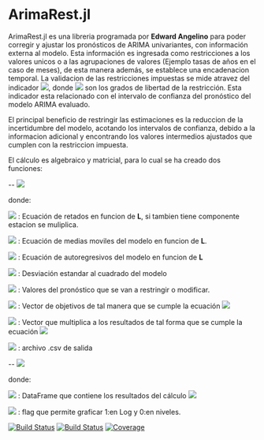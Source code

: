 # ArimaRest.jl
ArimaRest.jl es una libreria programada por **Edward Angelino** para poder corregir y ajustar los pronósticos de ARIMA univariantes, con información externa al modelo. Esta información es ingresada como restricciones a los valores unicos o a las agrupaciones de valores (Ejemplo tasas de años en el caso de meses), de esta manera además, se establece una encadenacion temporal. La validacion de las restricciones impuestas se mide atravez del indicador <img src="https://render.githubusercontent.com/render/math?math=K_{calc} < \chi^2_m">, donde <img src="https://render.githubusercontent.com/render/math?math=m"> son los grados de libertad de la restricción. Esta indicador esta relacionado con el intervalo de confianza del pronóstico del modelo ARIMA evaluado.

El principal beneficio de restringir las estimaciones es la reduccion de la incertidumbre del modelo, acotando los intervalos de confianza, debido a la informacion adicional y encontrando los  valores intermedios ajustados  que cumplen con la restriccion impuesta.


El cálculo es algebraico y matricial, para lo cual se ha creado dos funciones:


--
<img src="https://render.githubusercontent.com/render/math?math=restringe(eq\nabla, eq\Theta,eq\Phi,\sigma^2,EY_{tf},Y,C,out)">

donde:

<img src="https://render.githubusercontent.com/render/math?math=eq\nabla"> : Ecuación de retados en funcion de **L**, si tambien tiene componente estacion se muliplica.

<img src="https://render.githubusercontent.com/render/math?math=eq\Theta"> : Ecuación de medias moviles del modelo en funcion de **L**.

<img src="https://render.githubusercontent.com/render/math?math=eq\Phi"> : Ecuación de autoregresivos del modelo en funcion de **L**

<img src="https://render.githubusercontent.com/render/math?math=\sigma^2"> : Desviación estandar al cuadrado del modelo

<img src="https://render.githubusercontent.com/render/math?math=EY_{tf}"> :  Valores del pronóstico que se van a restringir o modificar.

<img src="https://render.githubusercontent.com/render/math?math=Y"> :  Vector de objetivos de tal manera que se cumple la ecuación   <img src="https://render.githubusercontent.com/render/math?math=CZ_F=Y">

<img src="https://render.githubusercontent.com/render/math?math=C"> : Vector que multiplica a los resultados de tal forma que se cumple la ecuación <img src="https://render.githubusercontent.com/render/math?math=CZ_F=Y">

<img src="https://render.githubusercontent.com/render/math?math=out"> : archivo .csv de salida

--
<img src="https://render.githubusercontent.com/render/math?math=grafica(dt,f)">

  donde:

<img src="https://render.githubusercontent.com/render/math?math=dt">  :  DataFrame que contiene los resultados del	cálculo <img src="https://render.githubusercontent.com/render/math?math=[Irrest, I.Inf, I.Sup,Restr, R.Inf, R.Sup]">

<img src="https://render.githubusercontent.com/render/math?math=f">  :  flag que permite graficar 1:en Log y 0:en niveles.

[![Build Status](https://travis-ci.com/EdwardAngelino/ArimaRest.jl.svg?branch=master)](https://travis-ci.com/EdwardAngelino/ArimaRest.jl)
[![Build Status](https://ci.appveyor.com/api/projects/status/github/EdwardAngelino/ArimaRest.jl?svg=true)](https://ci.appveyor.com/project/EdwardAngelino/ArimaRest-jl)
[![Coverage](https://codecov.io/gh/EdwardAngelino/ArimaRest.jl/branch/master/graph/badge.svg)](https://codecov.io/gh/EdwardAngelino/ArimaRest.jl)
